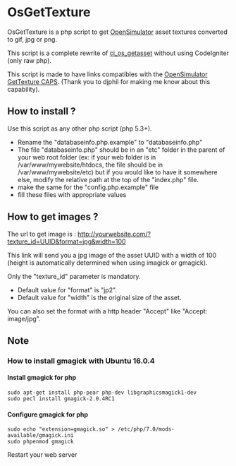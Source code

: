 # OsGetTexture #

OsGetTexture is a php script to get [OpenSimulator](http://opensimulator.org) asset textures converted to gif, jpg or png.

This script is a complete rewrite of [ci_os_getasset](https://github.com/ssm2017/ci_osgetasset) without using CodeIgniter (only raw php).

This script is made to have links compatibles with the [OpenSimulator GetTexture CAPS](http://opensimulator.org/wiki/Direct_Service_Requests#Direct_GetTexture_capability_handling). (Thank you to djphil for making me know about this capability).

## How to install ? ##

Use this script as any other php script (php 5.3+).

  * Rename the "databaseinfo.php.example" to "databaseinfo.php"
  * The file "databaseinfo.php" should be in an "etc" folder in the parent of your web root folder (ex: if your web folder is in /var/www/mywebsite/htdocs, the file should be in /var/www/mywebsite/etc) but if you would like to have it somewhere else, modify the relative path at the top of the "index.php" file.
  * make the same for the "config.php.example" file
  * fill these files with appropriate values

## How to get images ? ##
The url to get image is : http://yourwebsite.com/?texture_id=UUID&format=jpg&width=100

This link will send you a jpg image of the asset UUID with a width of 100 (height is automatically determined when using imagick or gmagick).

Only the "texture_id" parameter is mandatory.

  * Default value for "format" is "jp2".
  * Default value for "width" is the original size of the asset.

You can also set the format with a http header "Accept" like "Accept: image/jpg".

## Note ##
### How to install gmagick with Ubuntu 16.0.4 ###

#### Install gmagick for php ####
```
sudo apt-get install php-pear php-dev libgraphicsmagick1-dev
sudo pecl install gmagick-2.0.4RC1
```
#### Configure gmagick for php ####
```
sudo echo "extension=gmagick.so" > /etc/php/7.0/mods-available/gmagick.ini
sudo phpenmod gmagick 
```
Restart your web server
